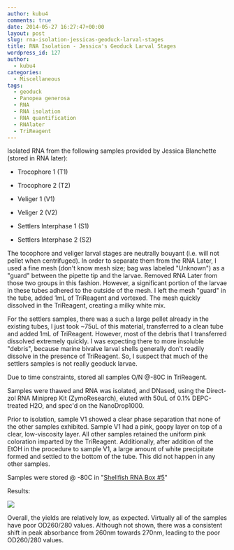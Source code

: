 ```yaml
---
author: kubu4
comments: true
date: 2014-05-27 16:27:47+00:00
layout: post
slug: rna-isolation-jessicas-geoduck-larval-stages
title: RNA Isolation - Jessica's Geoduck Larval Stages
wordpress_id: 127
author:
  - kubu4
categories:
  - Miscellaneous
tags:
  - geoduck
  - Panopea generosa
  - RNA
  - RNA isolation
  - RNA quantification
  - RNAlater
  - TriReagent
---
```


Isolated RNA from the following samples provided by Jessica Blanchette (stored in RNA later):




    
  * Trocophore 1 (T1)

    
  * Trocophore 2 (T2)

    
  * Veliger 1 (V1)

    
  * Veliger 2 (V2)

    
  * Settlers Interphase 1 (S1)

    
  * Settlers Interphase 2 (S2)



The tocophore and veliger larval stages are neutrally bouyant (i.e. will not pellet when centrifuged). In order to separate them from the RNA Later, I used a fine mesh (don't know mesh size; bag was labeled "Unknown") as a "guard" between the pipette tip and the larvae. Removed RNA Later from those two groups in this fashion. However, a significant portion of the larvae in these tubes adhered to the outside of the mesh. I left the mesh "guard" in the tube, added 1mL of TriReagent and vortexed. The mesh quickly dissolved in the TriReagent, creating a milky white mix.

For the settlers samples, there was a such a large pellet already in the existing tubes, I just took ~75uL of this material, transferred to a clean tube and added 1mL of TriReagent. However, most of the debris that I transferred dissolved extremely quickly. I was expecting there to more insoluble "debris", because marine bivalve larval shells generally don't readily dissolve in the presence of TriReagent. So, I suspect that much of the settlers samples is not really geoduck larvae.

Due to time constraints, stored all samples O/N @-80C in TriReagent.

Samples were thawed and RNA was isolated, and DNased, using the Direct-zol RNA Miniprep Kit (ZymoResearch), eluted with 50uL of 0.1% DEPC-treated H2O, and spec'd on the NanoDrop1000.

Prior to isolation, sample V1 showed a clear phase separation that none of the other samples exhibited. Sample V1 had a pink, goopy layer on top of a clear, low-viscosity layer. All other samples retained the uniform pink coloration imparted by the TriReagent. Additionally, after addition of the EtOH in the procedure to sample V1, a large amount of white precipitate formed and settled to the bottom of the tube. This did not happen in any other samples.

Samples were stored @ -80C in "[Shellfish RNA Box #5](https://docs.google.com/spreadsheet/ccc?key=0AmS_90rPaQMzcHdyU1d0MDVMLWpaTWdadnJSd0M4UUE&usp=sharing)"

Results:

![](http://eagle.fish.washington.edu/Arabidopsis/20140528%20-%20RNA%20geoduck%20ODs-01.JPG)

Overall, the yields are relatively low, as expected. Virtually all of the samples have poor OD260/280 values. Although not shown, there was a consistent shift in peak absorbance from 260nm towards 270nm, leading to the poor OD260/280 values.
